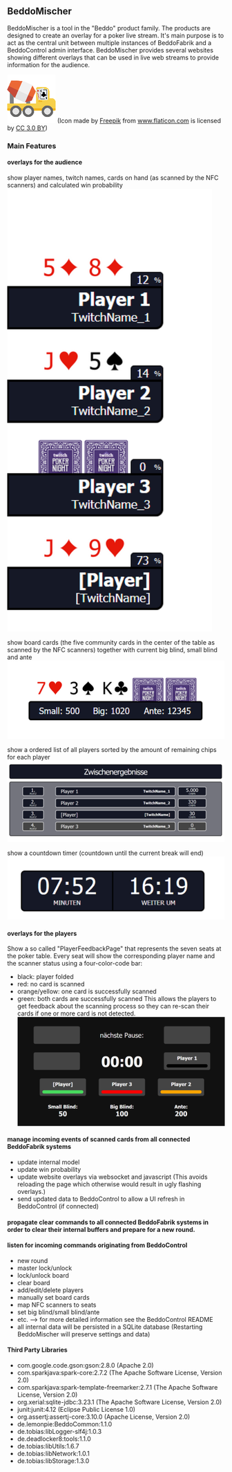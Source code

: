 ## BeddoMischer

BeddoMischer is a tool in the "Beddo" product family. The products are designed to create an overlay for a poker live stream.
It's main purpose is to act as the central unit between multiple instances of BeddoFabrik and a BeddoControl admin interface.
BeddoMischer provides several websites showing different overlays that can be used in live web streams to provide information for the audience.

![](/build/resources/icon_112x112.png) (Icon made by <a href="http://www.freepik.com" title="Freepik">Freepik</a> from <a href="https://www.flaticon.com/" title="Flaticon">www.flaticon.com</a> is licensed by <a href="http://creativecommons.org/licenses/by/3.0/" title="Creative Commons BY 3.0" target="_blank">CC 3.0 BY</a>)

### Main Features
#### overlays for the audience
show player names, twitch names, cards on hand (as scanned by the NFC scanners) and calculated win probability
![](/build/resources/Overlay_Player.png)
  
show board cards (the five community cards in the center of the table as scanned by the NFC scanners) together with current big blind, small blind and ante
![](/build/resources/Overlay_Board.png)
  
show a ordered list of all players sorted by the amount of remaining chips for each player
![](/build/resources/Overlay_Chips.png)
  
show a countdown timer (countdown until the current break will end)
![](/build/resources/Overlay_Countdown.PNG)
  
#### overlays for the players
Show a so called "PlayerFeedbackPage" that represents the seven seats at the poker table. Every seat will show the corresponding player name and the scanner status using a four-color-code bar:
  - black: player folded
  - red: no card is scanned
  - orange/yellow: one card is successfully scanned
  - green: both cards are successfully scanned
This allows the players to get feedback about the scanning process so they can re-scan their cards if one or more card is not detected.
![](/build/resources/Overlay_PlayerFeedback.PNG)
  
#### manage incoming events of scanned cards from all connected BeddoFabrik systems
- update internal model
- update win probability
- update website overlays via websocket and javascript (This avoids reloading the page which otherwise would result in ugly flashing overlays.)
- send updated data to BeddoControl to allow a UI refresh in BeddoControl (if connected)
#### propagate clear commands to all connected BeddoFabrik systems in order to clear their internal buffers and prepare for a new round.
#### listen for incoming commands originating from BeddoControl
  - new round
  - master lock/unlock
  - lock/unlock board
  - clear board
  - add/edit/delete players
  - manually set board cards
  - map NFC scanners to seats
  - set big blind/small blind/ante
  - etc. --> for more detailed information see the BeddoControl README
- all internal data will be persisted in a SQLite database (Restarting BeddoMischer will preserve settings and data)

#### Third Party Libraries

* com.google.code.gson:gson:2.8.0 (Apache 2.0)
* com.sparkjava:spark-core:2.7.2 (The Apache Software License, Version 2.0)
* com.sparkjava:spark-template-freemarker:2.7.1 (The Apache Software License, Version 2.0)
* org.xerial:sqlite-jdbc:3.23.1 (The Apache Software License, Version 2.0)
* junit:junit:4.12 (Eclipse Public License 1.0)
* org.assertj:assertj-core:3.10.0 (Apache License, Version 2.0)
* de.lemonpie:BeddoCommon:1.1.0
* de.tobias:libLogger-slf4j:1.0.3
* de.deadlocker8:tools:1.1.0
* de.tobias:libUtils:1.6.7
* de.tobias:libNetwork:1.0.1
* de.tobias:libStorage:1.3.0
